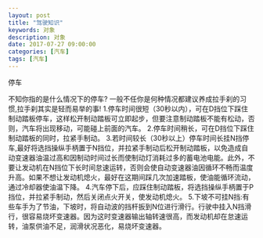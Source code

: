 ```yaml
---
layout: post
title: "驾驶知识"
keywords: 对象
description: 对象
date: 2017-07-27 09:00:00
categories: [汽车]
tags: [汽车]
---
```


停车

不知你指的是什么情况下的停车?
一般不任你是何种情况都建议养成拉手刹的习惯,拉手刹其实是轻而易举的事!
1.停车时间很短（30秒以内），可在D挡位下踩住制动踏板停车，这样松开制动踏板可立即起步，但要注意制动踏板不能有松动，否则，汽车将出现移动，可能碰上前面的汽车。
2.停车时间稍长，可在D挡位下踩住制动踏板的同时，拉紧手制动。
3.若时间较长（30秒以上）停车时间长挂N挡停车,最好将选挡操纵手柄置于N挡位，并拉紧手制动后松开制动踏板，以免造成自动变速器油温过高和因制动时间过长而使制动灯消耗过多的蓄电池电能。此外，不要让发动机在N挡位下长时间怠速运转，否则会使自动变速器油因循环不畅而温度升高。如果不想让发动机熄火，最好在这期间踩几次加速踏板，使油能循环流动，通过冷却器使油温下降。
4.汽车停下后，应踩住制动踏板，将选挡操纵手柄置于P挡位，并拉紧手制动，然后关闭点火开关，使发动机熄火。
5.下坡不可挂N挡:有些车手为了节油，下坡时，将自动波的挡杆扳到N位进行滑行。行驶中挂入N挡滑行，很容易烧坏变速器。因为这时变速器输出轴转速很高，而发动机却在怠速运转，油泵供油不足，润滑状况恶化，易烧坏变速器。

  
